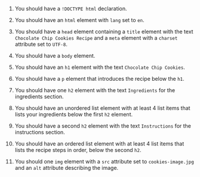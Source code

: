 1. You should have a `!DOCTYPE html` declaration.

1. You should have an `html` element with `lang` set to `en`.

1. You should have a `head` element containing a `title` element with the text `Chocolate Chip Cookies Recipe` and a `meta` element with a `charset` attribute set to `UTF-8`.

1. You should have a `body` element.

1. You should have an `h1` element with the text `Chocolate Chip Cookies`.

1. You should have a `p` element that introduces the recipe below the `h1`.

1. You should have one `h2` element with the text `Ingredients` for the ingredients section.

1. You should have an unordered list element with at least 4 list items that lists your ingredients below the first `h2` element.

1. You should have a second `h2` element with the text `Instructions` for the instructions section.

1. You should have an ordered list element with at least 4 list items that lists the recipe steps in order, below the second `h2`.

1. You should one `img` element with a `src` attribute set to `cookies-image.jpg` and an `alt` attribute describing the image.